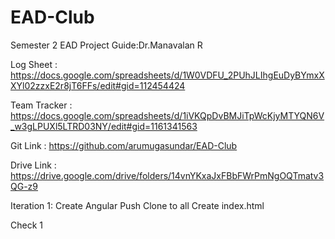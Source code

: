 # EAD-Club
Semester 2 EAD Project
Guide:Dr.Manavalan R

Log Sheet : https://docs.google.com/spreadsheets/d/1W0VDFU_2PUhJLIhgEuDyBYmxXXYl02zzxE2r8jT6FFs/edit#gid=112454424

Team Tracker : https://docs.google.com/spreadsheets/d/1iVKQpDvBMJiTpWcKjyMTYQN6V_w3gLPUXl5LTRD03NY/edit#gid=1161341563

Git Link : https://github.com/arumugasundar/EAD-Club 

Drive Link : https://drive.google.com/drive/folders/14vnYKxaJxFBbFWrPmNgOQTmatv3QG-z9

Iteration 1:
    Create Angular
    Push
    Clone to all
    Create index.html

Check 1

